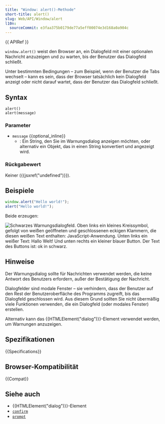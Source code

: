 ```yaml
---
title: "Window: alert()-Methode"
short-title: alert()
slug: Web/API/Window/alert
l10n:
  sourceCommit: e3faa375b0179de77a5eff00074e3d168a0a904c
---
```


{{ APIRef }}

`window.alert()` weist den Browser an, ein Dialogfeld mit einer optionalen Nachricht anzuzeigen und zu warten, bis der Benutzer das Dialogfeld schließt.

Unter bestimmten Bedingungen – zum Beispiel, wenn der Benutzer die Tabs wechselt – kann es sein, dass der Browser tatsächlich kein Dialogfeld anzeigt oder nicht darauf wartet, dass der Benutzer das Dialogfeld schließt.

## Syntax

```js-nolint
alert()
alert(message)
```

### Parameter

- `message` {{optional_inline}}
  - : Ein String, den Sie im Warnungsdialog anzeigen möchten, oder alternativ ein Objekt, das in einen String konvertiert und angezeigt wird.

### Rückgabewert

Keiner ({{jsxref("undefined")}}).

## Beispiele

```js
window.alert("Hello world!");
alert("Hello world!");
```

Beide erzeugen:

![Schwarzes Warnungsdialogfeld. Oben links ein kleines Kreissymbol, gefolgt von weißen geöffneten und geschlossenen eckigen Klammern, die diesen weißen Text enthalten: JavaScript-Anwendung. Unten links ein weißer Text: Hallo Welt! Und unten rechts ein kleiner blauer Button. Der Text des Buttons ist: ok in schwarz.](alerthelloworld.png)

## Hinweise

Der Warnungsdialog sollte für Nachrichten verwendet werden, die keine Antwort des Benutzers erfordern, außer der Bestätigung der Nachricht.

Dialogfelder sind modale Fenster – sie verhindern, dass der Benutzer auf den Rest der Benutzeroberfläche des Programms zugreift, bis das Dialogfeld geschlossen wird. Aus diesem Grund sollten Sie nicht übermäßig viele Funktionen verwenden, die ein Dialogfeld (oder modales Fenster) erstellen.

Alternativ kann das {{HTMLElement("dialog")}}-Element verwendet werden, um Warnungen anzuzeigen.

## Spezifikationen

{{Specifications}}

## Browser-Kompatibilität

{{Compat}}

## Siehe auch

- {{HTMLElement("dialog")}}-Element
- [`confirm`](/de/docs/Web/API/Window/confirm)
- [`prompt`](/de/docs/Web/API/Window/prompt)
